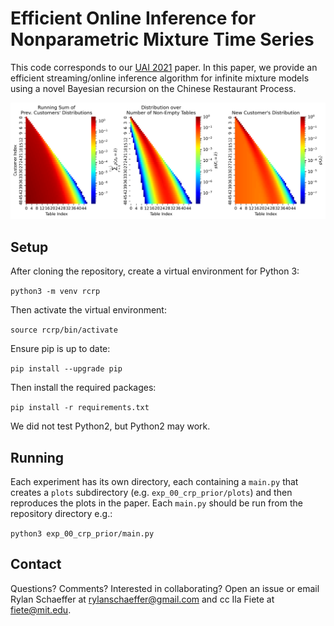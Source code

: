 # Efficient Online Inference for Nonparametric Mixture Time Series

This code corresponds to our [UAI 2021](https://www.auai.org/uai2021/) paper.
In this paper, we provide an efficient streaming/online inference algorithm
for infinite mixture models using a novel Bayesian recursion on the Chinese
Restaurant Process.

![](exp_00_crp_prior/plots/crp_recursion_alpha=30.91.png)

## Setup

After cloning the repository, create a virtual environment for Python 3:

`python3 -m venv rcrp`

Then activate the virtual environment:

`source rcrp/bin/activate`

Ensure pip is up to date:

`pip install --upgrade pip`

Then install the required packages:

`pip install -r requirements.txt`

We did not test Python2, but Python2 may work.

## Running

Each experiment has its own directory, each containing a `main.py` that creates a `plots`
subdirectory (e.g. `exp_00_crp_prior/plots`) and then reproduces the plots in the paper. Each 
`main.py` should be run from the repository directory e.g.:

`python3 exp_00_crp_prior/main.py`

## Contact

Questions? Comments? Interested in collaborating? Open an issue or 
email Rylan Schaeffer at rylanschaeffer@gmail.com and cc Ila Fiete at fiete@mit.edu.
